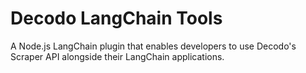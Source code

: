 # Decodo LangChain Tools

A Node.js LangChain plugin that enables developers to use Decodo's Scraper API alongside their LangChain applications.
